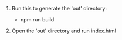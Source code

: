 1. Run this to generate the 'out' directory:

   - npm run build

2. Open the 'out' directory and run index.html